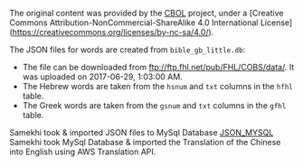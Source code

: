 The original content was provided by the [CBOL](https://bible.fhl.net/) project,
under a [Creative Commons Attribution-NonCommercial-ShareAlike 4.0 International License]
(https://creativecommons.org/licenses/by-nc-sa/4.0/).

The JSON files for words are created from `bible_gb_little.db`:
- The file can be downloaded from ftp://ftp.fhl.net/pub/FHL/COBS/data/. It was uploaded on 2017-06-29, 1:03:00 AM.
- The Hebrew words are taken from the `hsnum` and `txt` columns in the `hfhl` table.
- The Greek words are taken from the `gsnum` and `txt` columns in the `gfhl` table.

Samekhi took & imported JSON files to MySql Database [JSON_MYSQL](https://www.samekhi.com/bible/china/samekhi_china_strongs-master/)
Samekhi took MySql Database & imported the Translation of the Chinese into English using AWS Translation API.
